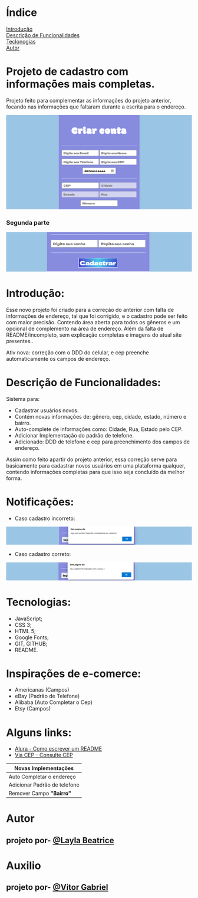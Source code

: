 # Índice
[Introdução](#introdu%C3%A7%C3%A3o)  
[Descrição de Funcionalidades](#descri%C3%A7%C3%A3o-de-funcionalidades)  
[Teclonogias](#tecnologias)  
[Autor](#autor)

# Projeto de cadastro com informações mais completas.

Projeto feito para complementar as informações do projeto anterior, focando nas informações que faltaram durante a escrita para o endereço.

![Imagem do projeto](img/inicio.png)
### Segunda parte
![Imagem do projeto](img/senha.png)

# Introdução: 

Esse novo projeto foi criado para a correção do anterior com falta de informações de endereço, tal que foi corrigido, e o cadastro pode ser feito com maior precisão. Contendo área aberta para todos os gêneros e um opcional de complemento na área de endereço. Além da falta de README/incompleto, sem explicação completas e imagens do atual site presentes..

Ativ nova: correção com o DDD do celular, e cep preenche automaticamente os campos de endereço.

# Descrição de Funcionalidades:
Sistema para:
* Cadastrar usuários novos.
* Contém novas informações de: gênero, cep, cidade, estado, número e bairro.
* Auto-complete de informações como: Cidade, Rua, Estado pelo CEP.
* Adicionar Implementação do padrão de telefone.
* Adicionado: DDD de telefone e cep para preenchimento dos campos de endereço.

Assim como feito apartir do projeto anterior, essa correção serve para basicamente para cadastrar novos usuários em uma plataforma qualquer, contendo informações completas para que isso seja concluído da melhor forma. 

# Notificações:
* Caso cadastro incorreto:  

![Imagem](img/incorreto.png)

* Caso cadastro correto:  

![Imagem](img/cadastrofeito.png)

# Tecnologias:
* JavaScript;
* CSS 3;
* HTML 5;
* Google Fonts;
* GIT, GITHUB;
* README.

# **Inspirações de e-comerce:**
- Americanas (Campos)
- eBay (Padrão de Telefone)
- Alibaba (Auto Completar o Cep)
- Etsy (Campos)

# **Alguns links:**
* [Alura -  Como escrever um README](https://www.alura.com.br/artigos/escrever-bom-readme)
* [Via CEP - Consulte CEP](https://viacep.com.br/)

| Novas Implementações |
| -------------------- |
| Auto Completar o endereço |
| Adicionar Padrão de telefone |
| Remover Campo **"Bairro"** | 

# Autor
## projeto por- [@Layla Beatrice](https://www.github.com/laylabtrice)

# Auxilio
## projeto por- [@Vitor Gabriel](https://www.github.com/vitorgabrieldev)